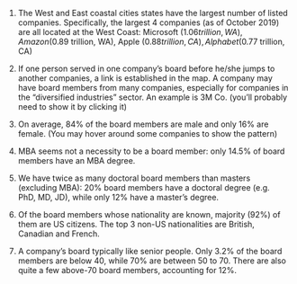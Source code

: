 1.	The West and East coastal cities states have the largest number of listed companies. Specifically, the largest 4 companies (as of October 2019) are all located at the West Coast: Microsoft ($1.06 trillion, WA), Amazon ($0.89 trillion, WA), Apple ($0.88 trillion, CA), Alphabet ($0.77 trillion, CA)

2.	If one person served in one company’s board before he/she jumps to another companies, a link is established in the map. A company may have board members from many companies, especially for companies in the “diversified industries” sector. An example is 3M Co. (you’ll probably need to show it by clicking it) 

3.	On average, 84% of the board members are male and only 16% are female. (You may hover around some companies to show the pattern)

4.	MBA seems not a necessity to be a board member: only 14.5% of board members have an MBA degree.

5.	We have twice as many doctoral board members than masters (excluding MBA): 20% board members have a doctoral degree (e.g. PhD, MD, JD), while only 12% have a master’s degree. 

6.	Of the board members whose nationality are known, majority (92%) of them are US citizens. The top 3 non-US nationalities are British, Canadian and French.

7.	A company’s board typically like senior people. Only 3.2% of the board members are below 40, while 70% are between 50 to 70. There are also quite a few above-70 board members, accounting for 12%. 
